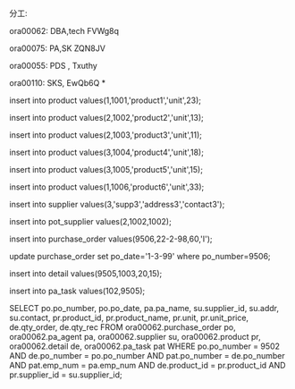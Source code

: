 分工:

ora00062:  DBA,tech FVWg8q

ora00075:  PA,SK ZQN8JV

ora00055:  PDS , Txuthy

ora00110:  SKS, EwQb6Q *



insert into product values(1,1001,'product1','unit',23);

insert into product values(2,1002,'product2','unit',13);

insert into product values(2,1003,'product3','unit',11);

insert into product values(3,1004,'product4','unit',18);

insert into product values(3,1005,'product5','unit',15);

insert into product values(1,1006,'product6','unit',33);



insert into supplier values(3,'supp3','address3','contact3');



insert into pot_supplier values(2,1002,1002);



insert into purchase_order values(9506,22-2-98,60,'I');

update purchase_order set po_date='1-3-99' where po_number=9506;

insert into detail values(9505,1003,20,15);

insert into pa_task values(102,9505);

SELECT 
                po.po_number, po.po_date, 
                pa.pa_name, 
                su.supplier_id, su.addr, su.contact,
                pr.product_id, pr.product_name, pr.unit, pr.unit_price,
                de.qty_order, de.qty_rec
                FROM
                ora00062.purchase_order po, ora00062.pa_agent pa,
                ora00062.supplier su, ora00062.product pr,
                ora00062.detail de, ora00062.pa_task pat
                WHERE 
                po.po_number = 9502
                AND 
                de.po_number = po.po_number
                AND 
                pat.po_number = de.po_number
                AND 
                pat.emp_num = pa.emp_num
                AND 
                de.product_id = pr.product_id
                AND 
                pr.supplier_id = su.supplier_id;